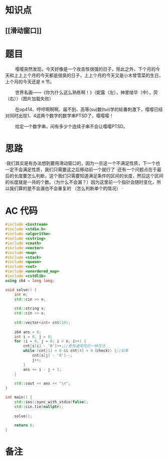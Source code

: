 # 知识点
  ## [[滑动窗口]]
# 题目
        嘤嘤突然发现，今天好像是一个攻击性很强的日子，除此之外，下个月的今天和上上上个月的今天都是很臭的日子，上上个月的今天又是小木曾雪菜的生日，上个月的今天还是 π 节。

  

        世界名画——《你为什么这么熟练啊！》（妮露（左），神里绫华（中），荧（右））（图片加载失败）  

  

        在op414、哼哼啊啊啊、届不到、高等(su)数(tui)学的轮番刺激下，嘤嘤已经对同时出现1、4这两个数字的数字串PTSD了，嘤嘤嘤！

  

        给定一个数字串，问有多少个连续子串不会让嘤嘤PTSD。

# 思路
·我们其实是有办法想到要用滑动窗口的，因为一旦这一个不满足性质，下一个也一定不会满足性质，我们只需要这之后移动前一个就行了
·还有一个问题点在于最后的长度要怎么判断，这个我们只需要知道满足条件的区间的长度，然后这个区间的长度就是一共的个数。（为什么不会漏？）因为这里前一个指针会随时变化，所以我们算的是不会漏也不会重复的
（怎么判断单个的情况）
·
# AC 代码
```cpp
#include <iostream>
#include <stdio.h>
#include <algorithm>
#include <cstring>
#include <cmath>
#include <vector> 
#include <map>
#include <stack>
#include <queue>
#include <set>
#include <unordered_map>
#include <cstdlib>
using i64 = long long;

void solve() {
    int n;
    std::cin >> n;
    
    std::string s;
    std::cin >> s;
    
    std::vector<int> cnt(10);    
    
    i64 ans = 0;
    int i = 0, j = 0;
    for (i = 0, j = 0; i < n; i++) {
        cnt[s[i] - '0']++;//更有通用性的一种写法
        while (cnt[1] > 0 && cnt[4] > 0（check）) {//如果
            cnt[s[j] - '0']--;
            j++;
        }
        ans += i - j + 1;
    }
    
    std::cout << ans << "\n";
}

int main() {
    std::ios::sync_with_stdio(false);
    std::cin.tie(nullptr);
    
    solve();
    
    return 0;
}
```
# 备注
